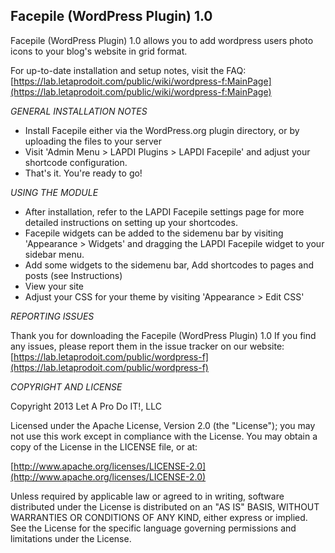 Facepile (WordPress Plugin) 1.0
-------
Facepile (WordPress Plugin) 1.0 allows you to add wordpress users photo icons to your blog's website in grid format.

For up-to-date installation and setup notes, visit the FAQ:
[https://lab.letaprodoit.com/public/wiki/wordpress-f:MainPage](https://lab.letaprodoit.com/public/wiki/wordpress-f:MainPage)


*GENERAL INSTALLATION NOTES*

- Install Facepile either via the WordPress.org plugin directory, or by uploading the files to your server
- Visit 'Admin Menu > LAPDI Plugins > LAPDI Facepile' and adjust your shortcode configuration.
- That's it. You're ready to go!

*USING THE MODULE*

- After installation, refer to the LAPDI Facepile settings page for more detailed instructions on setting up your shortcodes.
- Facepile widgets can be added to the sidemenu bar by visiting 'Appearance > Widgets' and dragging the LAPDI Facepile widget to your sidebar menu.
- Add some widgets to the sidemenu bar, Add shortcodes to pages and posts (see Instructions)
- View your site
- Adjust your CSS for your theme by visiting 'Appearance > Edit CSS'

*REPORTING ISSUES*

Thank you for downloading the Facepile (WordPress Plugin) 1.0
If you find any issues, please report them in the issue tracker on our website:
[https://lab.letaprodoit.com/public/wordpress-f](https://lab.letaprodoit.com/public/wordpress-f)

*COPYRIGHT AND LICENSE*

Copyright 2013 Let A Pro Do IT!, LLC

Licensed under the Apache License, Version 2.0 (the "License");
you may not use this work except in compliance with the License.
You may obtain a copy of the License in the LICENSE file, or at:

  [http://www.apache.org/licenses/LICENSE-2.0](http://www.apache.org/licenses/LICENSE-2.0)

Unless required by applicable law or agreed to in writing, software
distributed under the License is distributed on an "AS IS" BASIS,
WITHOUT WARRANTIES OR CONDITIONS OF ANY KIND, either express or implied.
See the License for the specific language governing permissions and
limitations under the License.
